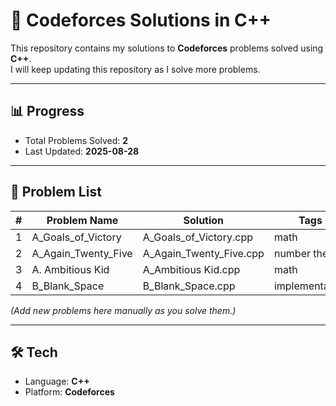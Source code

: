 # 🚀 Codeforces Solutions in C++

This repository contains my solutions to **Codeforces** problems solved using **C++**.  
I will keep updating this repository as I solve more problems.

---

## 📊 Progress
- Total Problems Solved: **2**  
- Last Updated: **2025-08-28**  

---

## 📂 Problem List
| # | Problem Name | Solution | Tags |
|---|--------------|----------|------|
| 1 | A_Goals_of_Victory | A_Goals_of_Victory.cpp | math |
| 2 | A_Again_Twenty_Five | A_Again_Twenty_Five.cpp | number theory |
| 3 | A. Ambitious Kid | A_Ambitious Kid.cpp | math |
| 4 | B_Blank_Space | B_Blank_Space.cpp | implementation |

*(Add new problems here manually as you solve them.)*

---

## 🛠️ Tech
- Language: **C++**  
- Platform: **Codeforces**  

